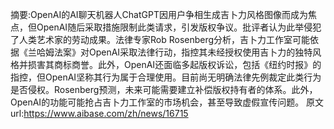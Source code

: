 摘要:OpenAI的AI聊天机器人ChatGPT因用户争相生成吉卜力风格图像而成为焦点，但OpenAI随后采取措施限制此类请求，引发版权争议。批评者认为此举侵犯了人类艺术家的劳动成果。法律专家Rob Rosenberg分析，吉卜力工作室可能依据《兰哈姆法案》对OpenAI采取法律行动，指控其未经授权使用吉卜力的独特风格并损害其商标商誉。此外，OpenAI还面临多起版权诉讼，包括《纽约时报》的指控，但OpenAI坚称其行为属于合理使用。目前尚无明确法律先例裁定此类行为是否侵权。Rosenberg预测，未来可能需要建立补偿版权持有者的体系。此外，OpenAI的功能可能抢占吉卜力工作室的市场机会，甚至导致虚假宣传问题。
原文url:https://www.aibase.com/zh/news/16715